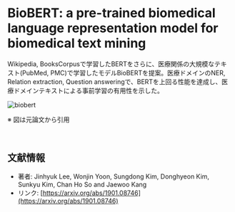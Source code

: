 # BioBERT: a pre-trained biomedical language representation model for biomedical text mining

Wikipedia, BooksCorpusで学習したBERTをさらに、医療関係の大規模なテキスト(PubMed, PMC)で学習したモデルBioBERTを提案。医療ドメインのNER, Relation extraction, Question answeringで、BERTを上回る性能を達成し、医療ドメインテキストによる事前学習の有用性を示した。

![biobert](https://user-images.githubusercontent.com/53220859/62830928-faf14700-bc51-11e9-82e8-4770b77891cb.png)

※ 図は元論文から引用

<br>

## 

## 文献情報

- 著者: Jinhyuk Lee, Wonjin Yoon, Sungdong Kim, Donghyeon Kim, Sunkyu Kim, Chan Ho So and Jaewoo Kang
- リンク: [https://arxiv.org/abs/1901.08746](https://arxiv.org/abs/1901.08746)